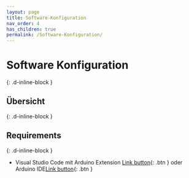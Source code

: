 ```yaml
---
layout: page
title: Software-Konfiguration
nav_order: 4
has_children: true
permalink: /Software-Konfiguration/
---
```


# Software Konfiguration
{: .d-inline-block }
## Übersicht
{: .d-inline-block }
## Requirements
{: .d-inline-block }
- Visual Studio Code mit Arduino Extension [Link button](https://code.visualstudio.com/){: .btn } oder Arduino IDE[Link button](https://www.arduino.cc/en/main/software){: .btn }


